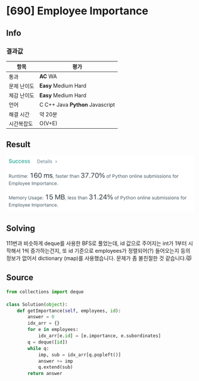 # [690] Employee Importance

## Info

### 결과값

| 항목        | 평가                             |
| ----------- | -------------------------------- |
| 통과        | **AC** WA                        |
| 문제 난이도 | **Easy** Medium Hard             |
| 체감 난이도 | **Easy** Medium Hard             |
| 언어        | C C++ Java **Python** Javascript |
| 해결 시간   | 약 20분                          |
| 시간복잡도  | O(V+E)                           |

## Result

![690](690.png)

## Solving

111번과 비슷하게 deque를 사용한 BFS로 풀었는데,  id 값으로 주어지는 int가 1부터 시작해서 1씩 증가하는건지, 또 id 기준으로 employees가 정렬되어(?) 들어오는지 등의 정보가 없어서 dictionary (map)를 사용했습니다. 문제가 좀 불친절한 것 같습니다.😾

## Source

```python
from collections import deque

class Solution(object):
    def getImportance(self, employees, id):
        answer = 0
        idx_arr = {}
        for e in employees:
            idx_arr[e.id] = [e.importance, e.subordinates]
        q = deque([id])
        while q:
            imp, sub = idx_arr[q.popleft()]
            answer += imp
            q.extend(sub)
        return answer
```


